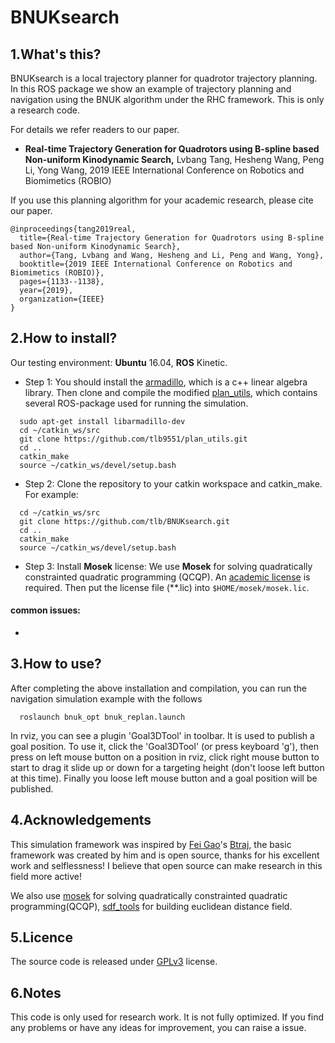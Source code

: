 # BNUKsearch
## 1.What's this?

BNUKsearch is a local trajectory planner for quadrotor trajectory planning. In this ROS package we show an example of trajectory planning and navigation using the BNUK algorithm under the RHC framework. This is only a research code.

For details we refer readers to our paper.

* **Real-time Trajectory Generation for Quadrotors using B-spline based Non-uniform Kinodynamic Search,** Lvbang Tang, Hesheng Wang, Peng Li, Yong Wang, 2019 IEEE International Conference on Robotics and Biomimetics (ROBIO)

If you use this planning algorithm for your academic research, please cite our paper.
```
@inproceedings{tang2019real,
  title={Real-time Trajectory Generation for Quadrotors using B-spline based Non-uniform Kinodynamic Search},
  author={Tang, Lvbang and Wang, Hesheng and Li, Peng and Wang, Yong},
  booktitle={2019 IEEE International Conference on Robotics and Biomimetics (ROBIO)},
  pages={1133--1138},
  year={2019},
  organization={IEEE}
}
```
## 2.How to install?

Our testing environment: **Ubuntu** 16.04, **ROS** Kinetic.

- Step 1: You should install the [armadillo](http://arma.sourceforge.net/), which is a c++ linear algebra library. Then clone and compile the modified [plan_utils](https://github.com/tlb9551/plan_utils), which contains several ROS-package used for running the simulation.
```
  sudo apt-get install libarmadillo-dev
  cd ~/catkin_ws/src
  git clone https://github.com/tlb9551/plan_utils.git
  cd ..
  catkin_make
  source ~/catkin_ws/devel/setup.bash
```

- Step 2: Clone the repository to your catkin workspace and catkin_make. For example:
```
  cd ~/catkin_ws/src
  git clone https://github.com/tlb/BNUKsearch.git
  cd ..
  catkin_make
  source ~/catkin_ws/devel/setup.bash
```

- Step 3: Install **Mosek** license: We use **Mosek** for solving quadratically constrainted quadratic programming (QCQP). An [academic license](https://www.mosek.com/products/academic-licenses/) is required. Then put the license file (**.lic) into ```$HOME/mosek/mosek.lic```.

#### common issues:

- 

## 3.How to use?
After completing the above installation and compilation, you can run the navigation simulation example with the follows
```
  roslaunch bnuk_opt bnuk_replan.launch
```
In rviz, you can see a plugin 'Goal3DTool' in toolbar. It is used to publish a goal position. To use it, click the 'Goal3DTool' (or press keyboard 'g'), then press on left mouse button on a position in rviz, click right mouse button to start to drag it slide up or down for a targeting height (don't loose left button at this time). Finally you loose left mouse button and a goal position will be published.

## 4.Acknowledgements
This simulation framework was inspired by [Fei Gao](https://ustfei.com/)'s [Btraj](https://github.com/HKUST-Aerial-Robotics/Btraj), the basic framework was created by him and is open source, thanks for his excellent work and selflessness! I believe that open source can make research in this field more active!

We also use [mosek](https://www.mosek.com/) for solving quadratically constrainted quadratic programming(QCQP), [sdf_tools](https://github.com/UM-ARM-Lab/sdf_tools) for building euclidean distance field.

## 5.Licence
The source code is released under [GPLv3](http://www.gnu.org/licenses/) license.

## 6.Notes
This code is only used for research work. It is not fully optimized. If you find any problems or have any ideas for improvement, you can raise a issue.
